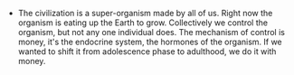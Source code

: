 - The civilization is a super-organism made by all of us. Right now the organism is eating up the Earth to grow. Collectively we control the organism, but not any one individual does. The mechanism of control is money, it's the endocrine system, the hormones of the organism. If we wanted to shift it from adolescence phase to adulthood, we do it with money.